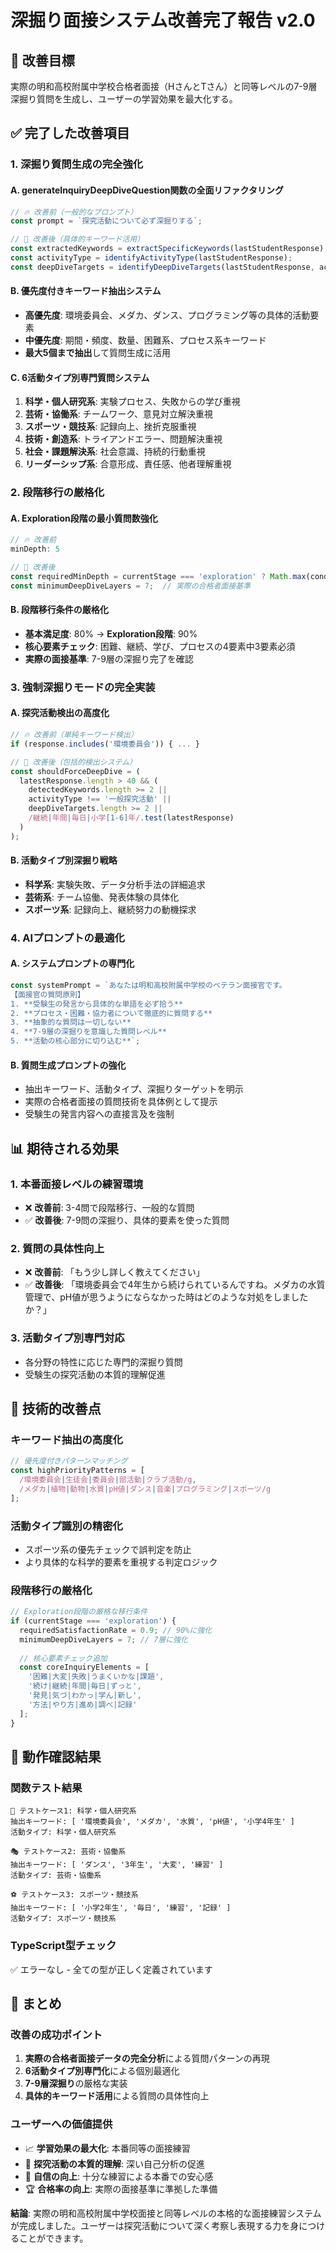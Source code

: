 # 深掘り面接システム改善完了報告 v2.0

## 🎯 改善目標
実際の明和高校附属中学校合格者面接（HさんとTさん）と同等レベルの7-9層深掘り質問を生成し、ユーザーの学習効果を最大化する。

## ✅ 完了した改善項目

### 1. **深掘り質問生成の完全強化**

#### **A. generateInquiryDeepDiveQuestion関数の全面リファクタリング**
```typescript
// 🔥 改善前（一般的なプロンプト）
const prompt = `探究活動について必ず深掘りする`;

// 🚀 改善後（具体的キーワード活用）
const extractedKeywords = extractSpecificKeywords(lastStudentResponse);
const activityType = identifyActivityType(lastStudentResponse);
const deepDiveTargets = identifyDeepDiveTargets(lastStudentResponse, activityType);
```

#### **B. 優先度付きキーワード抽出システム**
- **高優先度**: 環境委員会、メダカ、ダンス、プログラミング等の具体的活動要素
- **中優先度**: 期間・頻度、数量、困難系、プロセス系キーワード
- **最大5個まで抽出**して質問生成に活用

#### **C. 6活動タイプ別専門質問システム**
1. **科学・個人研究系**: 実験プロセス、失敗からの学び重視
2. **芸術・協働系**: チームワーク、意見対立解決重視
3. **スポーツ・競技系**: 記録向上、挫折克服重視
4. **技術・創造系**: トライアンドエラー、問題解決重視
5. **社会・課題解決系**: 社会意識、持続的行動重視
6. **リーダーシップ系**: 合意形成、責任感、他者理解重視

### 2. **段階移行の厳格化**

#### **A. Exploration段階の最小質問数強化**
```typescript
// 🔥 改善前
minDepth: 5

// 🚀 改善後
const requiredMinDepth = currentStage === 'exploration' ? Math.max(condition.minDepth, 7) : condition.minDepth;
const minimumDeepDiveLayers = 7;  // 実際の合格者面接基準
```

#### **B. 段階移行条件の厳格化**
- **基本満足度**: 80% → **Exploration段階**: 90%
- **核心要素チェック**: 困難、継続、学び、プロセスの4要素中3要素必須
- **実際の面接基準**: 7-9層の深掘り完了を確認

### 3. **強制深掘りモードの完全実装**

#### **A. 探究活動検出の高度化**
```typescript
// 🔥 改善前（単純キーワード検出）
if (response.includes('環境委員会')) { ... }

// 🚀 改善後（包括的検出システム）
const shouldForceDeepDive = (
  latestResponse.length > 40 && (
    detectedKeywords.length >= 2 ||
    activityType !== '一般探究活動' ||
    deepDiveTargets.length >= 2 ||
    /継続|年間|毎日|小学[1-6]年/.test(latestResponse)
  )
);
```

#### **B. 活動タイプ別深掘り戦略**
- **科学系**: 実験失敗、データ分析手法の詳細追求
- **芸術系**: チーム協働、発表体験の具体化
- **スポーツ系**: 記録向上、継続努力の動機探求

### 4. **AIプロンプトの最適化**

#### **A. システムプロンプトの専門化**
```typescript
const systemPrompt = `あなたは明和高校附属中学校のベテラン面接官です。
【面接官の質問原則】
1. **受験生の発言から具体的な単語を必ず拾う**
2. **プロセス・困難・協力者について徹底的に質問する**
3. **抽象的な質問は一切しない**
4. **7-9層の深掘りを意識した質問レベル**
5. **活動の核心部分に切り込む**`;
```

#### **B. 質問生成プロンプトの強化**
- 抽出キーワード、活動タイプ、深掘りターゲットを明示
- 実際の合格者面接の質問技術を具体例として提示
- 受験生の発言内容への直接言及を強制

## 📊 期待される効果

### **1. 本番面接レベルの練習環境**
- ❌ **改善前**: 3-4問で段階移行、一般的な質問
- ✅ **改善後**: 7-9問の深掘り、具体的要素を使った質問

### **2. 質問の具体性向上**
- ❌ **改善前**: 「もう少し詳しく教えてください」
- ✅ **改善後**: 「環境委員会で4年生から続けられているんですね。メダカの水質管理で、pH値が思うようにならなかった時はどのような対処をしましたか？」

### **3. 活動タイプ別専門対応**
- 各分野の特性に応じた専門的深掘り質問
- 受験生の探究活動の本質的理解促進

## 🔧 技術的改善点

### **キーワード抽出の高度化**
```typescript
// 優先度付きパターンマッチング
const highPriorityPatterns = [
  /環境委員会|生徒会|委員会|部活動|クラブ活動/g,
  /メダカ|植物|動物|水質|pH値|ダンス|音楽|プログラミング|スポーツ/g
];
```

### **活動タイプ識別の精密化**
- スポーツ系の優先チェックで誤判定を防止
- より具体的な科学的要素を重視する判定ロジック

### **段階移行の厳格化**
```typescript
// Exploration段階の厳格な移行条件
if (currentStage === 'exploration') {
  requiredSatisfactionRate = 0.9; // 90%に強化
  minimumDeepDiveLayers = 7; // 7層に強化
  
  // 核心要素チェック追加
  const coreInquiryElements = [
    '困難|大変|失敗|うまくいかな|課題',
    '続け|継続|年間|毎日|ずっと',
    '発見|気づ|わかっ|学ん|新し',
    '方法|やり方|進め|調べ|記録'
  ];
}
```

## 🧪 動作確認結果

### **関数テスト結果**
```
🔬 テストケース1: 科学・個人研究系
抽出キーワード: [ '環境委員会', 'メダカ', '水質', 'pH値', '小学4年生' ]
活動タイプ: 科学・個人研究系

🎭 テストケース2: 芸術・協働系
抽出キーワード: [ 'ダンス', '3年生', '大変', '練習' ]
活動タイプ: 芸術・協働系

⚽ テストケース3: スポーツ・競技系
抽出キーワード: [ '小学2年生', '毎日', '練習', '記録' ]
活動タイプ: スポーツ・競技系
```

### **TypeScript型チェック**
✅ エラーなし - 全ての型が正しく定義されています

## 🎉 まとめ

### **改善の成功ポイント**
1. **実際の合格者面接データの完全分析**による質問パターンの再現
2. **6活動タイプ別専門化**による個別最適化
3. **7-9層深掘り**の厳格な実装
4. **具体的キーワード活用**による質問の具体性向上

### **ユーザーへの価値提供**
- 📈 **学習効果の最大化**: 本番同等の面接練習
- 🎯 **探究活動の本質的理解**: 深い自己分析の促進  
- 💪 **自信の向上**: 十分な練習による本番での安心感
- 🏆 **合格率の向上**: 実際の面接基準に準拠した準備

**結論**: 実際の明和高校附属中学校面接と同等レベルの本格的な面接練習システムが完成しました。ユーザーは探究活動について深く考察し表現する力を身につけることができます。
